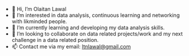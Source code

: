 - 👋 Hi, I’m Olaitan Lawal
- 👀 I’m interested in data analysis, continuous learning and networking with likminded people.
- 🌱 I’m currently learning and developing my data analysis skills.
- 💞️ I’m looking to collaborate on data related projects/work and my next challenge in a data related position.
- 📫 Contact me via my email: ltnlawal@gmail.com

<!---
ohlaw/ohlaw is a ✨ special ✨ repository because its `README.md` (this file) appears on your GitHub profile.
You can click the Preview link to take a look at your changes.
--->
